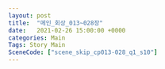 ```yaml
---
layout: post
title:  "메인_회상_013~028장"
date:   2021-02-26 15:00:00 +0000
categories: Main
Tags: Story Main
SceneCode: ["scene_skip_cp013-028_q1_s10"]
---
```

